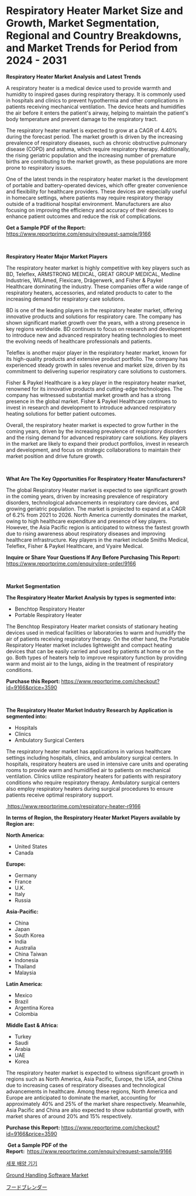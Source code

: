 <p><h1>Respiratory Heater Market Size and Growth, Market Segmentation, Regional and Country Breakdowns, and Market Trends for Period from 2024 -  2031</h1></p><p><strong>Respiratory Heater Market Analysis and Latest Trends</strong></p>
<p><p>A respiratory heater is a medical device used to provide warmth and humidity to inspired gases during respiratory therapy. It is commonly used in hospitals and clinics to prevent hypothermia and other complications in patients receiving mechanical ventilation. The device heats and humidifies the air before it enters the patient's airway, helping to maintain the patient's body temperature and prevent damage to the respiratory tract.</p><p>The respiratory heater market is expected to grow at a CAGR of 4.40% during the forecast period. The market growth is driven by the increasing prevalence of respiratory diseases, such as chronic obstructive pulmonary disease (COPD) and asthma, which require respiratory therapy. Additionally, the rising geriatric population and the increasing number of premature births are contributing to the market growth, as these populations are more prone to respiratory issues.</p><p>One of the latest trends in the respiratory heater market is the development of portable and battery-operated devices, which offer greater convenience and flexibility for healthcare providers. These devices are especially useful in homecare settings, where patients may require respiratory therapy outside of a traditional hospital environment. Manufacturers are also focusing on improving the efficiency and accuracy of their devices to enhance patient outcomes and reduce the risk of complications.</p></p>
<p><strong>Get a Sample PDF of the Report:&nbsp;</strong> <a href="https://www.reportprime.com/enquiry/request-sample/9166">https://www.reportprime.com/enquiry/request-sample/9166</a></p>
<p>&nbsp;</p>
<p><strong>Respiratory Heater Major Market Players</strong></p>
<p><p>The respiratory heater market is highly competitive with key players such as BD, Teleflex, ARMSTRONG MEDICAL, GREAT GROUP MEDICAL, Medline Industries, WILAmed, Flexicare, Drägerwerk, and Fisher & Paykel Healthcare dominating the industry. These companies offer a wide range of respiratory heaters, accessories, and related products to cater to the increasing demand for respiratory care solutions.</p><p>BD is one of the leading players in the respiratory heater market, offering innovative products and solutions for respiratory care. The company has shown significant market growth over the years, with a strong presence in key regions worldwide. BD continues to focus on research and development to introduce new and advanced respiratory heating technologies to meet the evolving needs of healthcare professionals and patients.</p><p>Teleflex is another major player in the respiratory heater market, known for its high-quality products and extensive product portfolio. The company has experienced steady growth in sales revenue and market size, driven by its commitment to delivering superior respiratory care solutions to customers.</p><p>Fisher & Paykel Healthcare is a key player in the respiratory heater market, renowned for its innovative products and cutting-edge technologies. The company has witnessed substantial market growth and has a strong presence in the global market. Fisher & Paykel Healthcare continues to invest in research and development to introduce advanced respiratory heating solutions for better patient outcomes.</p><p>Overall, the respiratory heater market is expected to grow further in the coming years, driven by the increasing prevalence of respiratory disorders and the rising demand for advanced respiratory care solutions. Key players in the market are likely to expand their product portfolios, invest in research and development, and focus on strategic collaborations to maintain their market position and drive future growth.</p></p>
<p>&nbsp;</p>
<p><strong>What Are The Key Opportunities For Respiratory Heater Manufacturers?</strong></p>
<p><p>The global Respiratory Heater market is expected to see significant growth in the coming years, driven by increasing prevalence of respiratory disorders, technological advancements in respiratory care devices, and growing geriatric population. The market is projected to expand at a CAGR of 6.2% from 2021 to 2026. North America currently dominates the market, owing to high healthcare expenditure and presence of key players. However, the Asia Pacific region is anticipated to witness the fastest growth due to rising awareness about respiratory diseases and improving healthcare infrastructure. Key players in the market include Smiths Medical, Teleflex, Fisher & Paykel Healthcare, and Vyaire Medical.</p></p>
<p><strong>Inquire or Share Your Questions If Any Before Purchasing This Report:</strong> <a href="https://www.reportprime.com/enquiry/pre-order/9166">https://www.reportprime.com/enquiry/pre-order/9166</a></p>
<p>&nbsp;</p>
<p><strong>Market Segmentation</strong></p>
<p><strong>The Respiratory Heater Market Analysis by types is segmented into:</strong></p>
<p><ul><li>Benchtop Respiratory Heater</li><li>Portable Respiratory Heater</li></ul></p>
<p><p>The Benchtop Respiratory Heater market consists of stationary heating devices used in medical facilities or laboratories to warm and humidify the air of patients receiving respiratory therapy. On the other hand, the Portable Respiratory Heater market includes lightweight and compact heating devices that can be easily carried and used by patients at home or on the go. Both types of heaters help to improve respiratory function by providing warm and moist air to the lungs, aiding in the treatment of respiratory conditions.</p></p>
<p><strong>Purchase this Report:&nbsp;</strong><a href="https://www.reportprime.com/checkout?id=9166&price=3590">https://www.reportprime.com/checkout?id=9166&price=3590</a></p>
<p>&nbsp;</p>
<p><strong>The Respiratory Heater Market Industry Research by Application is segmented into:</strong></p>
<p><ul><li>Hospitals</li><li>Clinics</li><li>Ambulatory Surgical Centers</li></ul></p>
<p><p>The respiratory heater market has applications in various healthcare settings including hospitals, clinics, and ambulatory surgical centers. In hospitals, respiratory heaters are used in intensive care units and operating rooms to provide warm and humidified air to patients on mechanical ventilation. Clinics utilize respiratory heaters for patients with respiratory conditions who require respiratory therapy. Ambulatory surgical centers also employ respiratory heaters during surgical procedures to ensure patients receive optimal respiratory support.</p></p>
<p><a href="https://www.reportprime.com/respiratory-heater-r9166">&nbsp;https://www.reportprime.com/respiratory-heater-r9166</a></p>
<p><strong>In terms of Region, the Respiratory Heater Market Players available by Region are:</strong></p>
<p>
    <p> <strong> North America: </strong>
        <ul>
            <li>United States</li>
            <li>Canada</li>
        </ul>
        </p> 
    <p> <strong> Europe: </strong>
        <ul>
            <li>Germany</li>
            <li>France</li>
            <li>U.K.</li>
            <li>Italy</li>
            <li>Russia</li>
        </ul>
        </p> 
    <p> <strong> Asia-Pacific: </strong>
        <ul>
            <li>China</li>
            <li>Japan</li>
            <li>South Korea</li>
            <li>India</li>
            <li>Australia</li>
            <li>China Taiwan</li>
            <li>Indonesia</li>
            <li>Thailand</li>
            <li>Malaysia</li>
        </ul>
        </p> 
    <p> <strong> Latin America: </strong>
        <ul>
            <li>Mexico</li>
            <li>Brazil</li>
            <li>Argentina Korea</li>
            <li>Colombia</li>
        </ul>
        </p> 
    <p> <strong> Middle East & Africa: </strong>
        <ul>
            <li>Turkey</li>
            <li>Saudi</li>
            <li>Arabia</li>
            <li>UAE</li>
            <li>Korea</li>
        </ul>
    </p>
    </p>
<p><p>The respiratory heater market is expected to witness significant growth in regions such as North America, Asia Pacific, Europe, the USA, and China due to increasing cases of respiratory diseases and technological advancements in healthcare. Among these regions, North America and Europe are anticipated to dominate the market, accounting for approximately 40% and 25% of the market share respectively. Meanwhile, Asia Pacific and China are also expected to show substantial growth, with market shares of around 20% and 15% respectively.</p></p>
<p><strong>Purchase this Report: </strong><a href="https://www.reportprime.com/checkout?id=9166&price=3590">https://www.reportprime.com/checkout?id=9166&price=3590</a></p>
<p>&nbsp;<strong>Get a Sample PDF of the Report:&nbsp;&nbsp;</strong><a href="https://www.reportprime.com/enquiry/request-sample/9166">https://www.reportprime.com/enquiry/request-sample/9166</a></p>
<p><strong></strong></p>
<p><p><a href="https://github.com/mpodehpw07370073/Market-Research-Report-List-3/blob/main/7712683101024.md">세포 배양 기기</a></p><p><a href="https://view.publitas.com/reportprime-1/global-ground-handling-software-market-status-2024-2031-and-forecast-by-region-product-end-use/">Ground Handling Software Market</a></p><p><a href="https://github.com/nxboeu02965442/Market-Research-Report-List-3/blob/main/862392979214.md">フードブレンダー</a></p></p>